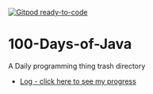 [![Gitpod ready-to-code](https://img.shields.io/badge/Gitpod-ready--to--code-blue?logo=gitpod)](https://gitpod.io/#https://github.com/Kshatriya770/100-Days-of-Java)

# 100-Days-of-Java
A Daily programming thing trash directory

* [Log - click here to see my progress](https://github.com/Kshatriya770/100-Days-of-Java/blob/main/Log.md)
